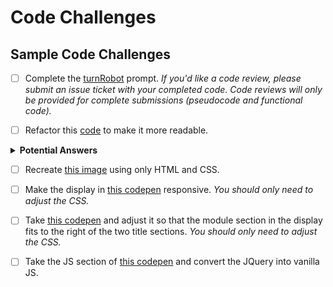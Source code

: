 # Code Challenges

## Sample Code Challenges
- [ ] Complete the [turnRobot](turnRobot.js) prompt.   _If you'd like a code review, please submit an issue ticket with your completed code. Code reviews will only be provided for complete submissions (pseudocode and functional code)._

- [ ] Refactor this [code](https://repl.it/@ZakkMan/toRoman) to make it more readable.
<details>
  <summary><strong>Potential Answers</strong></summary> 
- Since the decimal array and the roman array are the same length and each index is tied to one another, it might make sense to make this an object instead of 2 separate arrays.
- You may also consider making the for loop a ForEach method. (Keep in mind this is technically less efficient as a process, but it is a little more readable.)
- You may also use ES6 arrow functions instead of the normal function notation. 
</details>

- [ ] Recreate [this image](https://drive.google.com/file/d/1Xvz_cah732YDF0k4jRYhYB_TYiEWsrTQ/view) using only HTML and CSS.

- [ ] Make the display in [this codepen](https://codepen.io/chriscoyier/pen/lDJmf) responsive. _You should only need to adjust the CSS._

- [ ] Take [this codepen](https://codepen.io/chriscoyier/pen/ClGcF) and adjust it so that the module section in the display fits to the right of the two title sections. _You should only need to adjust the CSS._ 

- [ ] Take the JS section of [this codepen](https://codepen.io/ZakkMann/pen/LBzpwz) and convert the JQuery into vanilla JS.

